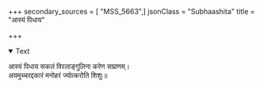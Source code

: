 +++
secondary_sources = [ "MSS_5663",]
jsonClass = "Subhaashita"
title = "आस्यं पिधाय"

+++

<details open><summary>Text</summary>

आस्यं पिधाय सकलं विरलाङ्गुलिना करेण सघ्राणम्।  
अयमुच्चरद्दकारं मनोहरं ज्योत्करोति शिशुः॥
</details>

